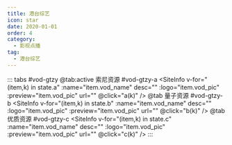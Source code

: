 ```yaml
---
title: 港台综艺
icon: star
date: 2020-01-01
order: 4
category:
  - 影视点播
tag:
  - 港台综艺
---
```


<ArtPlayer :src="state.src" :config="hlsConfig(state.p)" />

::: tabs #vod-gtzy
@tab:active 索尼资源 #vod-gtzy-a
<SiteInfo v-for="(item,k) in state.a" :name="item.vod_name" desc="" :logo="item.vod_pic"
:preview="item.vod_pic" url="" @click="a(k)" />
@tab 量子资源 #vod-gtzy-b
<SiteInfo v-for="(item,k) in state.b" :name="item.vod_name" desc="" :logo="item.vod_pic"
:preview="item.vod_pic" url="" @click="b(k)" />
@tab 优质资源 #vod-gtzy-c
<SiteInfo v-for="(item,k) in state.c" :name="item.vod_name" desc="" :logo="item.vod_pic"
:preview="item.vod_pic" url="" @click="c(k)" />
:::

<script setup>
  import { vod } from '@db'
  import { hlsConfig } from '@act'
  import { useStorage } from '@vueuse/core'
  import { onMounted } from "vue";
  const state = useStorage(
    "vod-gtzy",
    {
      src:"",
      a: [],
      b: [],
      c: [],
      p: []
    }
  )

  onMounted(async () => {
    state.value.a = (await vod.find({ "name": "snzy-27" })).data
    state.value.b = (await vod.find({ "name": "lzzy-26" })).data
    state.value.c = (await vod.find({ "name": "yzzy-63" })).data
    a(0)
  });
  const a = (key) => {
    const { a } = state.value
    state.value.p =a[key].play_list
    state.value.src = a[key].play_list[0].url
  }
  const b = (key) => {
    const { b } = state.value
    state.value.p =b[key].play_list
    state.value.src = b[key].play_list[0].url
  }
  const c = (key) => {
    const { c } = state.value
    state.value.p = c[key].play_list
    state.value.src = c[key].play_list[0].url
  }
</script>
